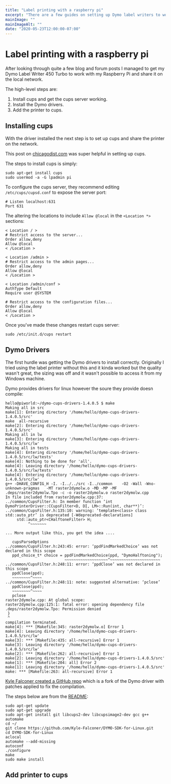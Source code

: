 ```yaml
---
title: "Label printing with a raspberry pi"
excerpt: "There are a few guides on setting up Dymo label writers to work with Raspberry Pi's but a lot seem to be out of date, this is what worked for me."
mainImage: ""
mainImageAlt: ""
date: "2020-05-23T12:00:00-07:00"
---
```


# Label printing with a raspberry pi

After looking through quite a few blog and forum posts I managed to get my Dymo Label Writer 450 Turbo
to work with my Raspberry Pi and share it on the local network.

The high-level steps are:

1. Install cups and get the cups server working.
1. Install the Dymo drivers.
1. Add the printer to cups.

## Installing cups

With the driver installed the next step is to set up cups and share the printer on the network.

This post on [chicagodist.com](https://chicagodist.com/blogs/news/15272985-using-the-raspberry-pi-as-a-print-server-for-a-dymo-4xl-label-printer) was super
helpful in setting up cups.

The steps to install cups is simply:

```shell
sudo apt-get install cups
sudo usermod -a -G lpadmin pi
```

To configure the cups server, they recommend editing `/etc/cups/cupsd.conf` to expose the
server port:

```
# Listen localhost:631
Port 631
```

The altering the locations to include `Allow @local` in the `<Location *>` sections:

```
< Location / >
# Restrict access to the server...
Order allow,deny
Allow @local
< /Location >

< Location /admin >
# Restrict access to the admin pages...
Order allow,deny
Allow @local
< /Location >

< Location /admin/conf >
AuthType Default
Require user @SYSTEM

# Restrict access to the configuration files...
Order allow,deny
Allow @local
< /Location >
```

Once you've made these changes restart cups server:

```shell
sudo /etc/init.d/cups restart
```

## Dymo Drivers

The first hurdle was getting the Dymo drivers to install correctly. Originally I tried using
the label printer without this and it kinda worked but the quality wasn't great, the sizing
was off and it wasn't possible to access it from my Windows machine.

Dymo provides drivers for linux however the soure they provide doesn compile:

```shell
hello@piworld:~/dymo-cups-drivers-1.4.0.5 $ make
Making all in src
make[1]: Entering directory '/home/hello/dymo-cups-drivers-1.4.0.5/src'
make  all-recursive
make[2]: Entering directory '/home/hello/dymo-cups-drivers-1.4.0.5/src'
Making all in lw
make[3]: Entering directory '/home/hello/dymo-cups-drivers-1.4.0.5/src/lw'
Making all in tests
make[4]: Entering directory '/home/hello/dymo-cups-drivers-1.4.0.5/src/lw/tests'
make[4]: Nothing to be done for 'all'.
make[4]: Leaving directory '/home/hello/dymo-cups-drivers-1.4.0.5/src/lw/tests'
make[4]: Entering directory '/home/hello/dymo-cups-drivers-1.4.0.5/src/lw'
g++ -DHAVE_CONFIG_H -I. -I../../src -I../common    -O2 -Wall -Wno-unknown-pragmas   -MT raster2dymolw.o -MD -MP -MF .deps/raster2dymolw.Tpo -c -o raster2dymolw.o raster2dymolw.cpp
In file included from raster2dymolw.cpp:37:
../common/CupsFilter.h: In member function ‘int DymoPrinterDriver::CCupsFilter<D, DI, LM>::Run(int, char**)’:
../common/CupsFilter.h:135:10: warning: ‘template<class> class std::auto_ptr’ is deprecated [-Wdeprecated-declarations]
     std::auto_ptr<CHalftoneFilter> H;
          ^~~~~~~~

... More output like this, you get the idea ....

   cupsParseOptions
../common/CupsFilter.h:243:45: error: ‘ppdFindMarkedChoice’ was not declared in this scope
   ppd_choice_t* choice = ppdFindMarkedChoice(ppd, "DymoHalftoning");
                          ~~~~~~~~~~~~~~~~~~~^~~~~~~~~~~~~~~~~~~~~~~
../common/CupsFilter.h:248:11: error: ‘ppdClose’ was not declared in this scope
   ppdClose(ppd);
   ~~~~~~~~^~~~~
../common/CupsFilter.h:248:11: note: suggested alternative: ‘pclose’
   ppdClose(ppd);
   ~~~~~~~~^~~~~
   pclose
raster2dymolw.cpp: At global scope:
raster2dymolw.cpp:125:1: fatal error: opening dependency file .deps/raster2dymolw.Tpo: Permission denied
 }
 ^
compilation terminated.
make[4]: *** [Makefile:345: raster2dymolw.o] Error 1
make[4]: Leaving directory '/home/hello/dymo-cups-drivers-1.4.0.5/src/lw'
make[3]: *** [Makefile:435: all-recursive] Error 1
make[3]: Leaving directory '/home/hello/dymo-cups-drivers-1.4.0.5/src/lw'
make[2]: *** [Makefile:262: all-recursive] Error 1
make[2]: Leaving directory '/home/hello/dymo-cups-drivers-1.4.0.5/src'
make[1]: *** [Makefile:204: all] Error 2
make[1]: Leaving directory '/home/hello/dymo-cups-drivers-1.4.0.5/src'
make: *** [Makefile:263: all-recursive] Error 1
```

[Kyle Falconer created a GitHub repo](https://github.com/Kyle-Falconer/DYMO-SDK-for-Linux) 
which is a fork of the Dymo driver with patches applied to fix the compilation.

The steps below are from the [README](https://github.com/Kyle-Falconer/DYMO-SDK-for-Linux):

```shell
sudo apt-get update
sudo apt-get upgrade
sudo apt-get install git libcups2-dev libcupsimage2-dev gcc g++ automake
cd ~/
git clone https://github.com/Kyle-Falconer/DYMO-SDK-for-Linux.git
cd DYMO-SDK-for-Linux
aclocal
automake --add-missing
autoconf
./configure
make
sudo make install
```

## Add printer to cups

